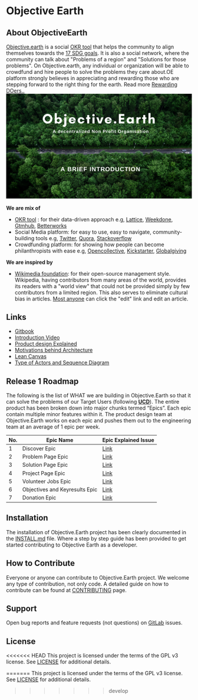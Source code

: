 # Objective Earth

## About ObjectiveEarth

[Objective.earth](http://objective.earth/) is a social [OKR tool](https://www.g2.com/categories/objectives-and-key-results-okr) that helps the community to align themselves towards the [17 SDG goals](https://sdgs.un.org/goals). It is also a social network, where the community can talk about "Problems of a region" and "Solutions for those problems". On Objective.earth, any individual or organization will be able to crowdfund and hire people to solve the problems they care about.OE platform strongly believes in appreciating and rewarding those who are stepping forward to the right thing for the earth. Read more [Rewarding DOers..](https://www.objective.earth/whys/rewarding-doers)
[![](https://github.com/Objective-Earth/product-design/blob/main/introduction%20video.png)](https://youtu.be/ySR6TO5KY_o)

**We are mix of**

- [OKR tool](https://www.g2.com/categories/objectives-and-key-results-okr) : for their data-driven approach e.g, [Lattice](https://lattice.com/), [Weekdone](https://weekdone.com/okr), [Gtmhub](https://gtmhub.com/), [Betterworks](https://www.betterworks.com/)
- Social Media platform: for easy to use, easy to navigate, community-building tools e.g, [Twitter](https://twitter.com/explore), [Quora](https://www.quora.com/), [Stackoverflow](https://stackoverflow.com/)
- Crowdfunding platform: for showing how people can become philanthropists with ease e.g, [Opencollective](https://opencollective.com/), [Kickstarter](https://www.kickstarter.com/?ref=nav), [Globalgiving](https://www.globalgiving.org/)

**We are inspired by**

- [Wikimedia foundation](https://en.wikipedia.org/wiki/Help:Editing): for their open-source management style. Wikipedia, having contributors from many areas of the world, provides its readers with a "world view" that could not be provided simply by few contributors from a limited region. This also serves to eliminate cultural bias in articles. [Most anyone](https://en.wikipedia.org/wiki/Wikipedia:IP_editors_are_human_too) can click the "edit" link and edit an article.

## Links

- [Gitbook](https://www.objective.earth/)
- [Introduction Video](https://www.youtube.com/watch?v=ySR6TO5KY_o)
- [Product design Explained](https://www.youtube.com/watch?v=Sp6isESE4nA)
- [Motivations behind Architecture](https://smartercodes.sharepoint.com/sites/Objective.Earth/Shared%20Documents/Architecture/Recordings/Motivations%20of%20Architecture%20in%20OE-20220225_120649-Meeting%20Recording.mp4?web=1)
- [Lean Canvas](https://www.figma.com/file/wa6HEk7nhA5xKHb6a6iStg/lean-canvas?node-id=19%3A37)
- [Type of Actors and Sequence Diagram](https://www.notion.so/smartercodes/Actors-and-Sequence-Diagram-850eae0b4c344ff9b692d6458b977003)

## Release 1 Roadmap

The following is the list of WHAT we are building in Objective.Earth so that it can solve the problems of our Target Users (following **[UCD](https://www.interaction-design.org/literature/topics/user-centered-design)**). The entire product has been broken down into major chunks termed “Epics”. Each epic contain multiple minor features within it. The product design team at Objective.Earth works on each epic and pushes them out to the engineering team at an average of 1 epic per week.

| **No.** | **Epic Name**                  | **Epic Explained Issue**                                            |
| ------- | ------------------------------ | ------------------------------------------------------------------- |
| 1       | Discover Epic                  | [Link](https://github.com/Objective-Earth/product-design/issues/70) |
| 2       | Problem Page Epic              | [Link](https://github.com/Objective-Earth/product-design/issues/71) |
| 3       | Solution Page Epic             | [Link](https://github.com/Objective-Earth/product-design/issues/72) |
| 4       | Project Page Epic              | [Link](https://github.com/Objective-Earth/product-design/issues/73) |
| 5       | Volunteer Jobs Epic            | [Link](https://github.com/Objective-Earth/product-design/issues/74) |
| 6       | Objectives and Keyresults Epic | [Link](https://github.com/Objective-Earth/product-design/issues/75) |
| 7       | Donation Epic                  | [Link](https://github.com/Objective-Earth/product-design/issues/76) |

## Installation

The installation of Objective.Earth project has been clearly documented in the [INSTALL.md](https://gitlab.com/objective-earth/objective-earth-wiki/-/blob/master/INSTALL.md) file. Where a step by step guide has been provided to get started contributing to Objective Earth as a developer.

## How to Contribute

Everyone or anyone can contribute to Objective.Earth project. We welcome any type of contribution, not only code. A detailed guide on how to contribute can be found at [CONTRIBUTING](https://gitlab.com/objective-earth/objective-earth-wiki/-/blob/master/CONTRIBUTING.md) page.

## Support

Open bug reports and feature requests (not questions) on [GitLab](https://gitlab.com/objective-earth/objective-earth-wiki/-/issues) issues.

## License

<<<<<<< HEAD
This project is licensed under the terms of the GPL v3 license. See [LICENSE](https://gitlab.com/objective-earth/objective-earth-wiki/-/blob/master/LICENSE) for additional details.
 
=======
This project is licensed under the terms of the GPL v3 license. See [LICENSE](https://gitlab.com/objective-earth/objective-earth-wiki/-/blob/master/LICENSE) for additional details.
>>>>>>> develop
